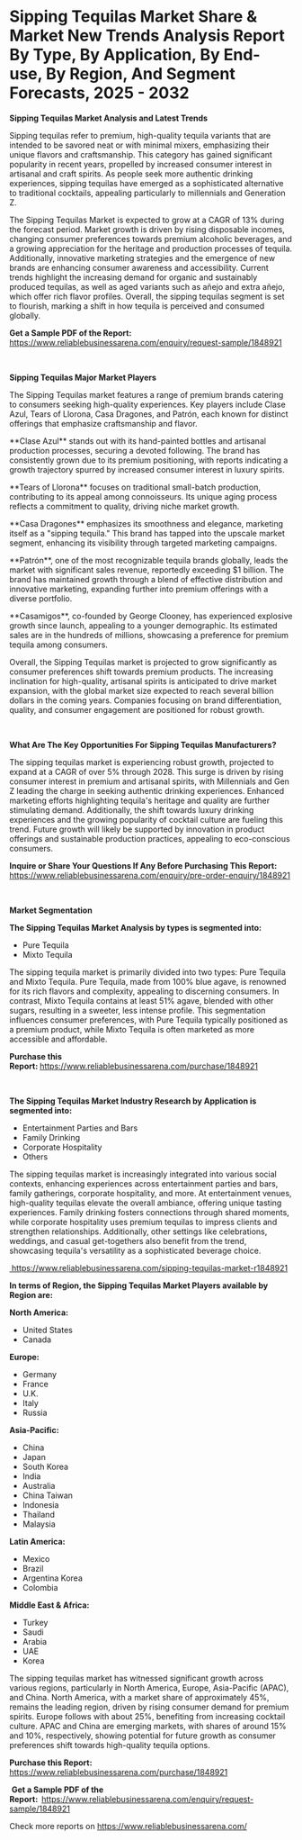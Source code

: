 <p><h1>Sipping Tequilas Market Share & Market New Trends Analysis Report By Type, By Application, By End-use, By Region, And Segment Forecasts, 2025 - 2032</h1></p><p><strong>Sipping Tequilas Market Analysis and Latest Trends</strong></p>
<p><p>Sipping tequilas refer to premium, high-quality tequila variants that are intended to be savored neat or with minimal mixers, emphasizing their unique flavors and craftsmanship. This category has gained significant popularity in recent years, propelled by increased consumer interest in artisanal and craft spirits. As people seek more authentic drinking experiences, sipping tequilas have emerged as a sophisticated alternative to traditional cocktails, appealing particularly to millennials and Generation Z.</p><p>The Sipping Tequilas Market is expected to grow at a CAGR of 13% during the forecast period. Market growth is driven by rising disposable incomes, changing consumer preferences towards premium alcoholic beverages, and a growing appreciation for the heritage and production processes of tequila. Additionally, innovative marketing strategies and the emergence of new brands are enhancing consumer awareness and accessibility. Current trends highlight the increasing demand for organic and sustainably produced tequilas, as well as aged variants such as añejo and extra añejo, which offer rich flavor profiles. Overall, the sipping tequilas segment is set to flourish, marking a shift in how tequila is perceived and consumed globally.</p></p>
<p><strong>Get a Sample PDF of the Report:&nbsp;</strong> <a href="https://www.reliablebusinessarena.com/enquiry/request-sample/1848921?utm_campaign=2322&utm_medium=2&utm_source=Github&utm_content=ia&utm_term=15022025&utm_id=sipping-tequilas">https://www.reliablebusinessarena.com/enquiry/request-sample/1848921</a></p>
<p>&nbsp;</p>
<p><strong>Sipping Tequilas Major Market Players</strong></p>
<p><p>The Sipping Tequilas market features a range of premium brands catering to consumers seeking high-quality experiences. Key players include Clase Azul, Tears of Llorona, Casa Dragones, and Patrón, each known for distinct offerings that emphasize craftsmanship and flavor. </p><p>**Clase Azul** stands out with its hand-painted bottles and artisanal production processes, securing a devoted following. The brand has consistently grown due to its premium positioning, with reports indicating a growth trajectory spurred by increased consumer interest in luxury spirits. </p><p>**Tears of Llorona** focuses on traditional small-batch production, contributing to its appeal among connoisseurs. Its unique aging process reflects a commitment to quality, driving niche market growth.</p><p>**Casa Dragones** emphasizes its smoothness and elegance, marketing itself as a "sipping tequila." This brand has tapped into the upscale market segment, enhancing its visibility through targeted marketing campaigns.</p><p>**Patrón**, one of the most recognizable tequila brands globally, leads the market with significant sales revenue, reportedly exceeding $1 billion. The brand has maintained growth through a blend of effective distribution and innovative marketing, expanding further into premium offerings with a diverse portfolio.</p><p>**Casamigos**, co-founded by George Clooney, has experienced explosive growth since launch, appealing to a younger demographic. Its estimated sales are in the hundreds of millions, showcasing a preference for premium tequila among consumers.</p><p>Overall, the Sipping Tequilas market is projected to grow significantly as consumer preferences shift towards premium products. The increasing inclination for high-quality, artisanal spirits is anticipated to drive market expansion, with the global market size expected to reach several billion dollars in the coming years. Companies focusing on brand differentiation, quality, and consumer engagement are positioned for robust growth.</p></p>
<p>&nbsp;</p>
<p><strong>What Are The Key Opportunities For Sipping Tequilas Manufacturers?</strong></p>
<p><p>The sipping tequilas market is experiencing robust growth, projected to expand at a CAGR of over 5% through 2028. This surge is driven by rising consumer interest in premium and artisanal spirits, with Millennials and Gen Z leading the charge in seeking authentic drinking experiences. Enhanced marketing efforts highlighting tequila's heritage and quality are further stimulating demand. Additionally, the shift towards luxury drinking experiences and the growing popularity of cocktail culture are fueling this trend. Future growth will likely be supported by innovation in product offerings and sustainable production practices, appealing to eco-conscious consumers.</p></p>
<p><strong>Inquire or Share Your Questions If Any Before Purchasing This Report:</strong> <a href="https://www.reliablebusinessarena.com/enquiry/pre-order-enquiry/1848921?utm_campaign=2322&utm_medium=2&utm_source=Github&utm_content=ia&utm_term=15022025&utm_id=sipping-tequilas">https://www.reliablebusinessarena.com/enquiry/pre-order-enquiry/1848921</a></p>
<p>&nbsp;</p>
<p><strong>Market Segmentation</strong></p>
<p><strong>The Sipping Tequilas Market Analysis by types is segmented into:</strong></p>
<p><ul><li>Pure Tequila</li><li>Mixto Tequila</li></ul></p>
<p><p>The sipping tequila market is primarily divided into two types: Pure Tequila and Mixto Tequila. Pure Tequila, made from 100% blue agave, is renowned for its rich flavors and complexity, appealing to discerning consumers. In contrast, Mixto Tequila contains at least 51% agave, blended with other sugars, resulting in a sweeter, less intense profile. This segmentation influences consumer preferences, with Pure Tequila typically positioned as a premium product, while Mixto Tequila is often marketed as more accessible and affordable.</p></p>
<p><strong>Purchase this Report:&nbsp;</strong><a href="https://www.reliablebusinessarena.com/purchase/1848921?utm_campaign=2322&utm_medium=2&utm_source=Github&utm_content=ia&utm_term=15022025&utm_id=sipping-tequilas">https://www.reliablebusinessarena.com/purchase/1848921</a></p>
<p>&nbsp;</p>
<p><strong>The Sipping Tequilas Market Industry Research by Application is segmented into:</strong></p>
<p><ul><li>Entertainment Parties and Bars</li><li>Family Drinking</li><li>Corporate Hospitality</li><li>Others</li></ul></p>
<p><p>The sipping tequilas market is increasingly integrated into various social contexts, enhancing experiences across entertainment parties and bars, family gatherings, corporate hospitality, and more. At entertainment venues, high-quality tequilas elevate the overall ambiance, offering unique tasting experiences. Family drinking fosters connections through shared moments, while corporate hospitality uses premium tequilas to impress clients and strengthen relationships. Additionally, other settings like celebrations, weddings, and casual get-togethers also benefit from the trend, showcasing tequila's versatility as a sophisticated beverage choice.</p></p>
<p><a href="https://www.reliablebusinessarena.com/sipping-tequilas-market-r1848921?utm_campaign=2322&utm_medium=2&utm_source=Github&utm_content=ia&utm_term=15022025&utm_id=sipping-tequilas">&nbsp;https://www.reliablebusinessarena.com/sipping-tequilas-market-r1848921</a></p>
<p><strong>In terms of Region, the Sipping Tequilas Market Players available by Region are:</strong></p>
<p>
    <p> <strong> North America: </strong>
        <ul>
            <li>United States</li>
            <li>Canada</li>
        </ul>
        </p> 
    <p> <strong> Europe: </strong>
        <ul>
            <li>Germany</li>
            <li>France</li>
            <li>U.K.</li>
            <li>Italy</li>
            <li>Russia</li>
        </ul>
        </p> 
    <p> <strong> Asia-Pacific: </strong>
        <ul>
            <li>China</li>
            <li>Japan</li>
            <li>South Korea</li>
            <li>India</li>
            <li>Australia</li>
            <li>China Taiwan</li>
            <li>Indonesia</li>
            <li>Thailand</li>
            <li>Malaysia</li>
        </ul>
        </p> 
    <p> <strong> Latin America: </strong>
        <ul>
            <li>Mexico</li>
            <li>Brazil</li>
            <li>Argentina Korea</li>
            <li>Colombia</li>
        </ul>
        </p> 
    <p> <strong> Middle East & Africa: </strong>
        <ul>
            <li>Turkey</li>
            <li>Saudi</li>
            <li>Arabia</li>
            <li>UAE</li>
            <li>Korea</li>
        </ul>
    </p>
    </p>
<p><p>The sipping tequilas market has witnessed significant growth across various regions, particularly in North America, Europe, Asia-Pacific (APAC), and China. North America, with a market share of approximately 45%, remains the leading region, driven by rising consumer demand for premium spirits. Europe follows with about 25%, benefiting from increasing cocktail culture. APAC and China are emerging markets, with shares of around 15% and 10%, respectively, showing potential for future growth as consumer preferences shift towards high-quality tequila options.</p></p>
<p><strong>Purchase this Report: </strong><a href="https://www.reliablebusinessarena.com/purchase/1848921?utm_campaign=2322&utm_medium=2&utm_source=Github&utm_content=ia&utm_term=15022025&utm_id=sipping-tequilas">https://www.reliablebusinessarena.com/purchase/1848921</a></p>
<p>&nbsp;<strong>Get a Sample PDF of the Report:&nbsp;&nbsp;</strong><a href="https://www.reliablebusinessarena.com/enquiry/request-sample/1848921?utm_campaign=2322&utm_medium=2&utm_source=Github&utm_content=ia&utm_term=15022025&utm_id=sipping-tequilas">https://www.reliablebusinessarena.com/enquiry/request-sample/1848921</a></p>
<p><strong></strong></p>
<p>Check more reports on <a href="https://www.reliablebusinessarena.com/?utm_campaign=2322&utm_medium=2&utm_source=Github&utm_content=ia&utm_term=15022025&utm_id=sipping-tequilas">https://www.reliablebusinessarena.com/</a></p>